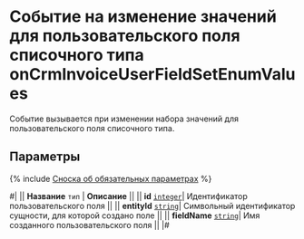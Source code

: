 # Событие на изменение значений для пользовательского поля списочного типа onCrmInvoiceUserFieldSetEnumValues

Событие вызывается при изменении набора значений для пользовательского поля списочного типа.

## Параметры

{% include [Сноска об обязательных параметрах](../../../../../_includes/required.md) %}

#|
|| **Название**
`тип` | **Описание** ||
|| **id** 
[`integer`](../../../../data-types.md)| Идентификатор пользовательского поля ||
|| **entityId** 
[`string`](../../../../data-types.md)| Символьный идентификатор сущности, для которой создано поле ||
|| **fieldName** 
[`string`](../../../../data-types.md)| Имя созданного пользовательского поля ||
|#